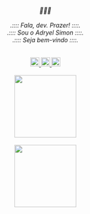 <div align="center"><h6> 🦈🔺🦈<br><br>.:::: Fala, dev. Prazer! ::::. <br> .:::: Sou o Adryel Simon ::::. <br> .:::: Seja bem-vindo ::::.</h6>
 </div>

 <div align="center"> 
 <a href="https://github.com/alchmistt"> <img height=21em src="https://img.shields.io/badge/HTML5-E34F26?style=for-the-badge&logo=html5&logoColor=white"/>
 <a href="https://github.com/alchmistt"> <img height=21em src="https://img.shields.io/badge/CSS3-1572B6?style=for-the-badge&logo=css3&logoColor=white"/>
 <a href="https://github.com/alchmistt"> <img height=21em src="https://img.shields.io/badge/JavaScript-F7DF1E?style=for-the-badge&logo=javascript&logoColor=black"/>
  <br>
 <br></div>
  
  
  <div align="center">
  <a href="https://github.com/alchmistt">
    <img height="144em" src="https://github-readme-stats.vercel.app/api?username=alchmistt&show_icons=true&theme=dracula&include_all_commits=true&count_private=true"/></div><br>
     <div align="center"><img height="144em" src="https://github-readme-stats.vercel.app/api/top-langs/?username=alchmistt&layout=compact&langs_count=7&theme=dracula"/>
</div>
